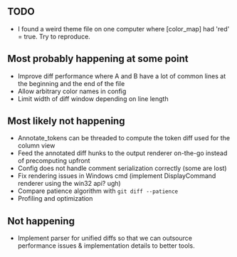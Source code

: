 TODO
----
* I found a weird theme file on one computer where [color_map] had
  'red' = true. Try to reproduce.

Most probably happening at some point
-------------------------------------
* Improve diff performance where A and B have a lot of common lines at the beginning and the end of the file
* Allow arbitrary color names in config
* Limit width of diff window depending on line length

Most likely not happening
-------------------------
* Annotate_tokens can be threaded to compute the token diff used for the column view
* Feed the annotated diff hunks to the output renderer on-the-go instead of precomputing upfront
* Config does not handle comment serialization correctly (some are lost)
* Fix rendering issues in Windows cmd (implement DisplayCommand renderer using the win32 api? ugh)
* Compare patience algorithm with `git diff --patience`
* Profiling and optimization

Not happening
-------------
* Implement parser for unified diffs so that we can outsource performance issues & implementation
  details to better tools.